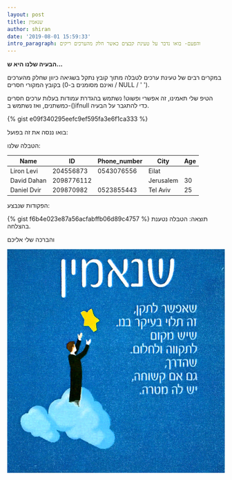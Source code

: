 ```yaml
---
layout: post
title: שנאמין
author: shiran
date: '2019-08-01 15:59:33'
intro_paragraph: והפעם- בואו נדבר על טעינת קבצים כאשר חלק מהערכים ריקים
---
```

**הבעיה שלנו היא ש...**

במקרים רבים של טעינת ערכים לטבלה מתוך קובץ נתקל בשגיאה כיוון שחלק מהערכים בקובץ המקורי חסרים (ואינם מסומנים ב-0 / NULL / ' ').

הטיפ שלי
תאמינו, זה אפשרי ופשוט!
נשתמש בהגדרת עמודות בעלות ערכים חסרים כמשתנים, ואז נשתמש ב-()ifnull כדי להתגבר על הבעיה.

{% gist e09f340295eefc9ef595fa3e6f1ca333 %}

בואו ננסה את זה בפועל:

הטבלה שלנו:

| Name        | ID         | Phone_number | City      | Age |
| ----------- | ---------- | ------------ | --------- | --- |
| Liron Levi  | 204556873  | 0543076556   | Eilat     |     |
| David Dahan | 2098776112 |              | Jerusalem | 30  |
| Daniel Dvir | 209870982  | 0523855443   | Tel Aviv  | 25  |

הפקודות שנבצע:

{% gist f6b4e023e87a56acfabffb06d89c4757 %}
תוצאה:
הטבלה נטענת בהצלחה.

והברכה שלי אליכם

![](/assets/img/uploads/שנאמין.jpg)
